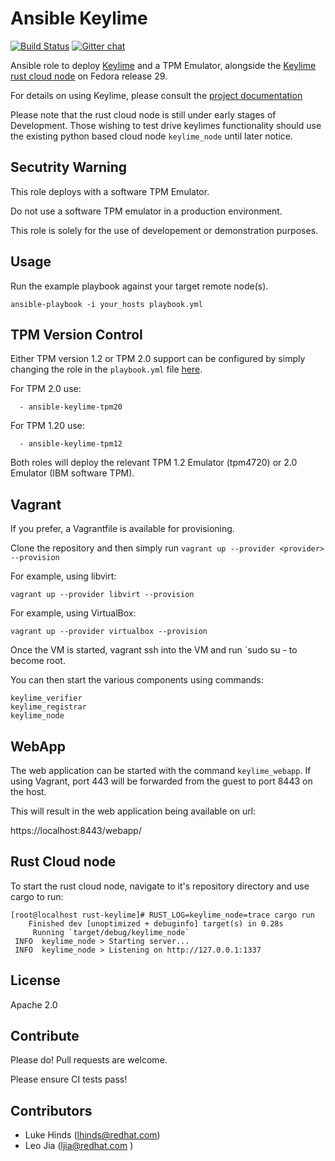 Ansible Keylime
===============

[![Build Status](https://travis-ci.org/keylime/ansible-keylime-soft-tpm.svg?branch=master)](https://travis-ci.org/keylime/ansible-keylime-soft-tpm) [![Gitter chat](https://badges.gitter.im/gitterHQ/gitter.png)](https://gitter.im/keylime-project/community)

Ansible role to deploy [Keylime](https://github.com/keylime/keylime) and a TPM Emulator,
alongside the  [Keylime rust cloud node](https://github.com/keylime/rust-keylime)
on Fedora release 29.

For details on using Keylime, please consult the
[project documentation](http://keylime-docs.rtfd.io/)

Please note that the rust cloud node is still under early stages of Development.
Those wishing to test drive keylimes functionality should use the existing
python based cloud node `keylime_node` until later notice.

Secutrity Warning
-----------------

This role deploys with a software TPM Emulator.

Do not use a software TPM emulator in a production environment.

This role is solely for the use of developement or demonstration purposes.

Usage
-----

Run the example playbook against your target remote node(s).

```
ansible-playbook -i your_hosts playbook.yml
```

TPM Version Control
-------------------

Either TPM version 1.2 or TPM 2.0 support can be configured by simply changing the role in the `playbook.yml` file [here](https://github.com/keylime/ansible-keylime/blob/master/playbook.yml#L11).

For TPM 2.0 use:

```
  - ansible-keylime-tpm20
```

For TPM 1.20 use:

```
  - ansible-keylime-tpm12
```

Both roles will deploy the relevant TPM 1.2 Emulator (tpm4720) or 2.0 Emulator (IBM software TPM).

Vagrant
-------

If you prefer, a Vagrantfile is available for provisioning.

Clone the repository and then simply run `vagrant up --provider <provider> --provision`

For example, using libvirt:

```
vagrant up --provider libvirt --provision
```

For example, using VirtualBox:

```
vagrant up --provider virtualbox --provision
```

Once the VM is started, vagrant ssh into the VM and run `sudo su - to
become root.

You can then start the various components using commands:

```
keylime_verifier
keylime_registrar
keylime_node
```

WebApp
------

The web application can be started with the command `keylime_webapp`. If using
Vagrant, port 443 will be forwarded from the guest to port 8443 on the host.

This will result in the web application being available on url:

https://localhost:8443/webapp/

Rust Cloud node
---------------

To start the rust cloud node, navigate to it's repository directory and use
cargo to run:

```
[root@localhost rust-keylime]# RUST_LOG=keylime_node=trace cargo run
    Finished dev [unoptimized + debuginfo] target(s) in 0.28s
     Running `target/debug/keylime_node`
 INFO  keylime_node > Starting server...
 INFO  keylime_node > Listening on http://127.0.0.1:1337
```

License
-------

Apache 2.0

Contribute
----------

Please do! Pull requests are welcome.

Please ensure CI tests pass!

Contributors
------------

* Luke Hinds (lhinds@redhat.com)
* Leo Jia (ljia@redhat.com )
